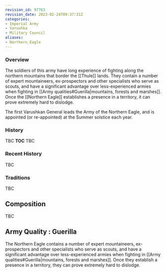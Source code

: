 ```yaml
---
revision_id: 97763
revision_date: 2023-02-24T09:37:31Z
categories:
- Imperial Army
- Varushka
- Military Council
aliases:
- Northern_Eagle
---
```




### Overview
The soldiers of this army have long experience of fighting along the northern mountains that border the [[Thule]] lands. They contain a number of expert mountaineers, ex-prospectors and other specialists who serve as scouts, and have a significant advantage over less-experienced armies when fighting in [[Army qualities#Guerilla|mountains, forests and marshes]]. Once the [[Northern Eagle]] establishes a presence in a territory, it can prove extremely hard to dislodge.

The first Varushkan General leads the Army of the Northern Eagle, and is appointed (or re-appointed) at the Summer solstice each year.
### History
TBC
__TOC__
TBC
### Recent History
TBC

### Traditions
TBC
## Composition
TBC
## Army Quality : Guerilla
The Northern Eagle contains a number of expert mountaineers, ex-prospectors and other specialists who serve as scouts, and have a significant advantage over less-experienced armies when fighting in [[Army qualities#Guerilla|mountains, forests and marshes]]. Once they establish a presence in a territory, they can prove extremely hard to dislodge.



